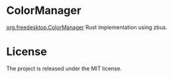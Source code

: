 # ColorManager

<!-- [![docs](https://docs.rs/color-manager/badge.svg)](https://docs.rs/color-manager/) [![crates.io](https://img.shields.io/crates/v/color-manager)](https://crates.io/crates/color-manager) ![CI](https://github.com/A6GibKm/color-manager/workflows/CI/badge.svg) -->

[org.freedesktop.ColorManager](https://www.freedesktop.org/software/colord/gtk-doc/ref-dbus.html) Rust implementation using zbus.

# License

The project is released under the MIT license.
